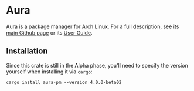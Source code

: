 # Aura

Aura is a package manager for Arch Linux. For a full description, see its [main
Github page](https://github.com/fosskers/aura) or its [User
Guide](https://fosskers.github.io/aura/).

## Installation

Since this crate is still in the Alpha phase, you'll need to specify the version
yourself when installing it via `cargo`:

```
cargo install aura-pm --version 4.0.0-beta02
```
